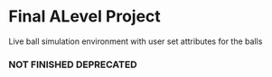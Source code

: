 # Final ALevel Project
Live ball simulation environment with user set attributes for the balls


### NOT FINISHED DEPRECATED
